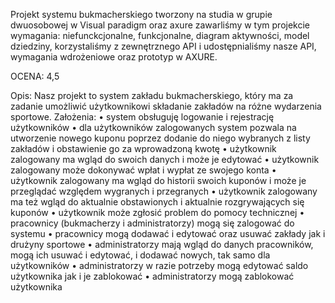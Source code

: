 Projekt systemu bukmacherskiego tworzony na studia w grupie dwuosobowej w Visual paradigm oraz axure zawarliśmy w tym projekcie wymagania:
niefunckcjonalne, funkcjonalne, diagram aktywności, model dziedziny, korzystaliśmy z zewnętrznego API i udostępnialiśmy nasze API, wymagania wdrożeniowe oraz prototyp w AXURE.

OCENA: 4,5

Opis:
Nasz projekt to system zakładu bukmacherskiego, który ma za zadanie umożliwić użytkownikowi składanie zakładów na różne wydarzenia sportowe. 
Założenia:
•	system obsługuję logowanie i rejestrację użytkowników
•	dla użytkowników zalogowanych system pozwala na utworzenie nowego kuponu poprzez dodanie do niego wybranych z listy zakładów i obstawienie go za wprowadzoną kwotę
•	użytkownik zalogowany ma wgląd do swoich danych i może je edytować
•	użytkownik zalogowany może dokonywać wpłat i wypłat ze swojego konta
•	użytkownik zalogowany ma wgląd do historii swoich kuponów i może je przeglądać względem wygranych i przegranych
•	użytkownik zalogowany ma też wgląd do aktualnie obstawionych i aktualnie rozgrywających się kuponów
•	użytkownik może zgłosić problem do pomocy technicznej
•	pracownicy (bukmacherzy i administratorzy) mogą się zalogować do systemu 
•	pracownicy mogą dodawać i edytować oraz usuwać zakłady jak i drużyny sportowe
•	administratorzy mają wgląd do danych pracowników, mogą ich usuwać i edytować, i dodawać nowych, tak samo dla użytkowników
•	administratorzy w razie potrzeby mogą edytować saldo użytkownika jak i je zablokować
•	administratorzy mogą zablokować użytkownika
